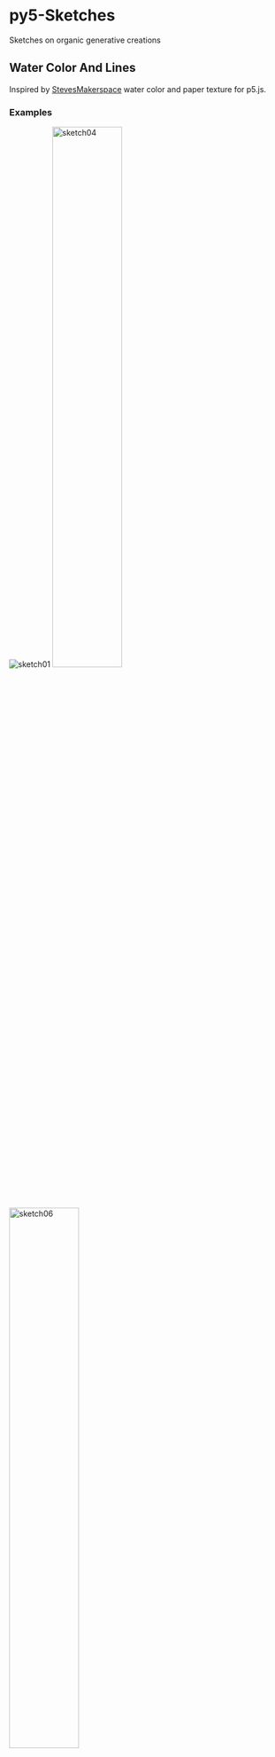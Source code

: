 # py5-Sketches
Sketches on organic generative creations
## Water Color And Lines
Inspired by [StevesMakerspace](https://github.com/StevesMakerspace) water color and paper texture for p5.js.
### Examples
![sketch01](https://user-images.githubusercontent.com/108007246/201202213-3d14cb2e-f9ca-4bf7-ba6c-ca28171dba21.png)
<img width="50%" alt="sketch04" src="https://user-images.githubusercontent.com/108007246/201202316-c2552b8e-7550-4475-95e4-8426d6292736.png">
<img width="50%" alt="sketch06" src="https://user-images.githubusercontent.com/108007246/201202601-a6edc3b2-0d00-457e-8d95-a2f23519114f.png">
<img width="50%" alt="sketch07" src="https://user-images.githubusercontent.com/108007246/201202625-484858ec-bb1f-4667-8658-03d69aafffc6.png">


## TODO
- object oriented restructuring

